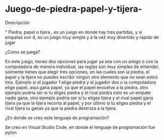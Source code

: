 # Juego-de-piedra-papel-y-tijera-
Descripción 

" Piedra, papel o tijera , es un juego en donde hay tres partidas, y si empatas son 4, es un juego muy simple y a la vez muy divertido y rápido de jugar
 
¿Como se juega?

En este juego, tienes dos opciones para  jugar ya sea  con un amigo o con la computadora de manera individual, las reglas son muy simples de entender, solmente tienes que elegir tres opciones, en las cuales son la piedra, el papel y la tijera no puedes escribir ningún otro elemento que no sean estos tres. Ejemplo si el jugador 1 elige piedra y el jugador dos o la computadora elige papel, aqui gana papel, ya que el papel envuelve a la piedra, otro ejemplo podría ser si tu eliges piedra y el rival piedra esto es un empate nadie gana, otro ejemplo podría ser si tu eliges tijera y el rival papel gana tijera ya que la tijera recorta al papel, y por último si tu eliges piedra y el rival tijera tu ganas ya que la piedra destroza a la tijera. 

¿En donde se creo este lenguaje de programación?

Se creo en Visual Studio Code, en donde el lenguaje de programación fue pyton 
